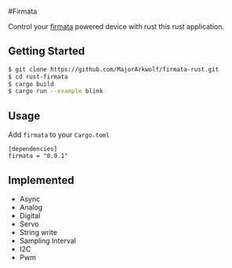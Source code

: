 #Firmata

Control your [firmata](https://github.com/firmata/protocol) powered device with rust this rust application.

Getting Started
---
```bash
$ git clone https://github.com/MajorArkwolf/firmata-rust.git
$ cd rust-firmata
$ cargo build
$ cargo run --example blink
```
Usage
---
Add `firmata` to  your `Cargo.toml`
```
[dependencies]
firmata = "0.0.1"
```

Implemented
---
- Async
- Analog
- Digital
- Servo
- String write
- Sampling Interval
- I2C
- Pwm 

